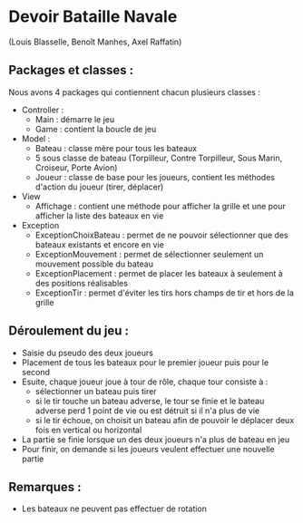 # Devoir Bataille Navale
(Louis Blasselle, Benoît Manhes, Axel Raffatin)

## Packages et classes :
Nous avons 4 packages qui contiennent chacun plusieurs classes :
  - Controller :
    - Main : démarre le jeu
    - Game : contient la boucle de jeu
  - Model :
    - Bateau : classe mère pour tous les bateaux
    - 5 sous classe de bateau (Torpilleur, Contre Torpilleur, Sous Marin, Croiseur, Porte Avion)
    - Joueur : classe de base pour les joueurs, contient les méthodes d'action du joueur (tirer, déplacer)
  - View
    - Affichage : contient une méthode pour afficher la grille et une pour afficher la liste des bateaux en vie
  - Exception
    - ExceptionChoixBateau : permet de ne pouvoir sélectionner que des bateaux existants et encore en vie
    - ExceptionMouvement : permet de sélectionner seulement un mouvement possible du bateau
    - ExceptionPlacement : permet de placer les bateaux à seulement à des positions réalisables
    - ExceptionTir : permet d'éviter les tirs hors champs de tir et hors de la grille
  
## Déroulement du jeu :
  - Saisie du pseudo des deux joueurs
  - Placement de tous les bateaux pour le premier joueur puis pour le second
  - Esuite, chaque joueur joue à tour de rôle, chaque tour consiste à :
    - sélectionner un bateau puis tirer
    - si le tir touche un bateau adverse, le tour se finie et le bateau adverse perd 1 point de vie ou est détruit si il n'a plus de vie
    - si le tir échoue, on choisit un bateau afin de pouvoir le déplacer deux fois en vertical ou horizontal
  - La partie se finie lorsque un des deux joueurs n'a plus de bateau en jeu
  - Pour finir, on demande si les joueurs veulent effectuer une nouvelle partie
  
## Remarques :
  - Les bateaux ne peuvent pas effectuer de rotation
